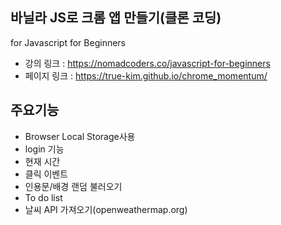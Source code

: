 ## 바닐라 JS로 크롬 앱 만들기(클론 코딩)
for Javascript for Beginners

- 강의 링크 : https://nomadcoders.co/javascript-for-beginners
- 페이지 링크 : https://true-kim.github.io/chrome_momentum/

## 주요기능
- Browser Local Storage사용
- login 기능
- 현재 시간
- 클릭 이벤트
- 인용문/배경 랜덤 불러오기
- To do list
- 날씨 API 가져오기(openweathermap.org)
